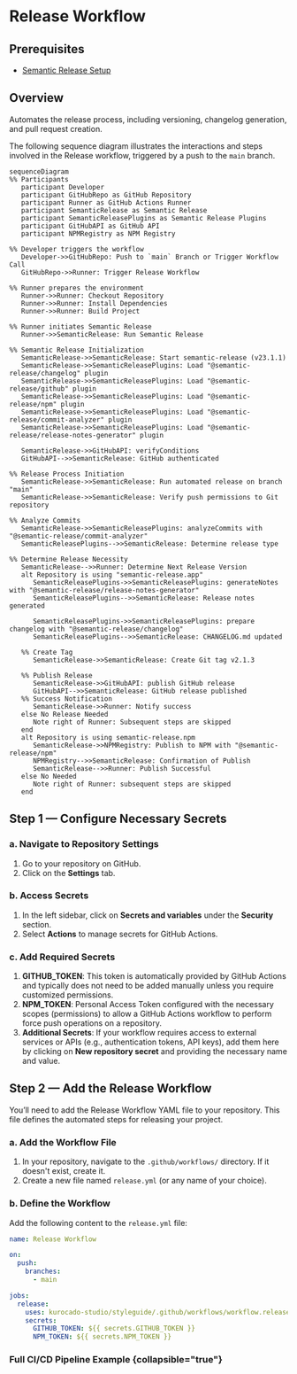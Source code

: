 # Release Workflow

## Prerequisites

- [Semantic Release Setup](How-To-Install-Semantic-Release.md)

## Overview

Automates the release process, including versioning, changelog generation, and pull request
creation.

The following sequence diagram illustrates the interactions and steps involved in the Release
workflow, triggered by a push to the `main` branch.

```mermaid
sequenceDiagram
%% Participants
   participant Developer
   participant GitHubRepo as GitHub Repository
   participant Runner as GitHub Actions Runner
   participant SemanticRelease as Semantic Release
   participant SemanticReleasePlugins as Semantic Release Plugins
   participant GitHubAPI as GitHub API
   participant NPMRegistry as NPM Registry

%% Developer triggers the workflow
   Developer->>GitHubRepo: Push to `main` Branch or Trigger Workflow Call
   GitHubRepo->>Runner: Trigger Release Workflow

%% Runner prepares the environment
   Runner->>Runner: Checkout Repository
   Runner->>Runner: Install Dependencies
   Runner->>Runner: Build Project

%% Runner initiates Semantic Release
   Runner->>SemanticRelease: Run Semantic Release

%% Semantic Release Initialization
   SemanticRelease->>SemanticRelease: Start semantic-release (v23.1.1)
   SemanticRelease->>SemanticReleasePlugins: Load "@semantic-release/changelog" plugin
   SemanticRelease->>SemanticReleasePlugins: Load "@semantic-release/github" plugin
   SemanticRelease->>SemanticReleasePlugins: Load "@semantic-release/npm" plugin
   SemanticRelease->>SemanticReleasePlugins: Load "@semantic-release/commit-analyzer" plugin
   SemanticRelease->>SemanticReleasePlugins: Load "@semantic-release/release-notes-generator" plugin

   SemanticRelease->>GitHubAPI: verifyConditions
   GitHubAPI-->>SemanticRelease: GitHub authenticated

%% Release Process Initiation
   SemanticRelease->>SemanticRelease: Run automated release on branch "main"
   SemanticRelease->>SemanticRelease: Verify push permissions to Git repository

%% Analyze Commits
   SemanticRelease->>SemanticReleasePlugins: analyzeCommits with "@semantic-release/commit-analyzer"
   SemanticReleasePlugins-->>SemanticRelease: Determine release type

%% Determine Release Necessity
   SemanticRelease-->>Runner: Determine Next Release Version
   alt Repository is using "semantic-release.app"
      SemanticReleasePlugins->>SemanticReleasePlugins: generateNotes with "@semantic-release/release-notes-generator"
      SemanticReleasePlugins-->>SemanticRelease: Release notes generated

      SemanticReleasePlugins->>SemanticReleasePlugins: prepare changelog with "@semantic-release/changelog"
      SemanticReleasePlugins-->>SemanticRelease: CHANGELOG.md updated

   %% Create Tag
      SemanticRelease->>SemanticRelease: Create Git tag v2.1.3

   %% Publish Release
      SemanticRelease->>GitHubAPI: publish GitHub release
      GitHubAPI-->>SemanticRelease: GitHub release published
   %% Success Notification
      SemanticRelease->>Runner: Notify success
   else No Release Needed
      Note right of Runner: Subsequent steps are skipped
   end
   alt Repository is using semantic-release.npm
      SemanticRelease->>NPMRegistry: Publish to NPM with "@semantic-release/npm"
      NPMRegistry-->>SemanticRelease: Confirmation of Publish
      SemanticRelease-->>Runner: Publish Successful
   else No Needed
      Note right of Runner: subsequent steps are skipped
   end

```

## Step 1 — Configure Necessary Secrets

### a. Navigate to Repository Settings

1. Go to your repository on GitHub.
2. Click on the **Settings** tab.

### b. Access Secrets

1. In the left sidebar, click on **Secrets and variables** under the **Security** section.
2. Select **Actions** to manage secrets for GitHub Actions.

### c. Add Required Secrets

1. **GITHUB_TOKEN**: This token is automatically provided by GitHub Actions and typically does not
   need to be added manually unless you require customized permissions.
2. **NPM_TOKEN**: Personal Access Token configured with the necessary scopes (permissions) to allow
   a GitHub Actions workflow to perform force push operations on a repository.
3. **Additional Secrets**: If your workflow requires access to external services or APIs (e.g.,
   authentication tokens, API keys), add them here by clicking on **New repository secret** and
   providing the necessary name and value.

## Step 2 — Add the Release Workflow

You’ll need to add the Release Workflow YAML file to your repository. This file defines the
automated steps for releasing your project.

### a. Add the Workflow File

1. In your repository, navigate to the `.github/workflows/` directory. If it doesn't exist, create
   it.
2. Create a new file named `release.yml` (or any name of your choice).

### b. Define the Workflow

Add the following content to the `release.yml` file:

```yaml
name: Release Workflow

on:
  push:
    branches:
      - main

jobs:
  release:
    uses: kurocado-studio/styleguide/.github/workflows/workflow.release.yml@main
    secrets:
      GITHUB_TOKEN: ${{ secrets.GITHUB_TOKEN }}
      NPM_TOKEN: ${{ secrets.NPM_TOKEN }}
```

### Full CI/CD Pipeline Example {collapsible="true"}

<code-block lang="yaml" src="ci.yml" />
